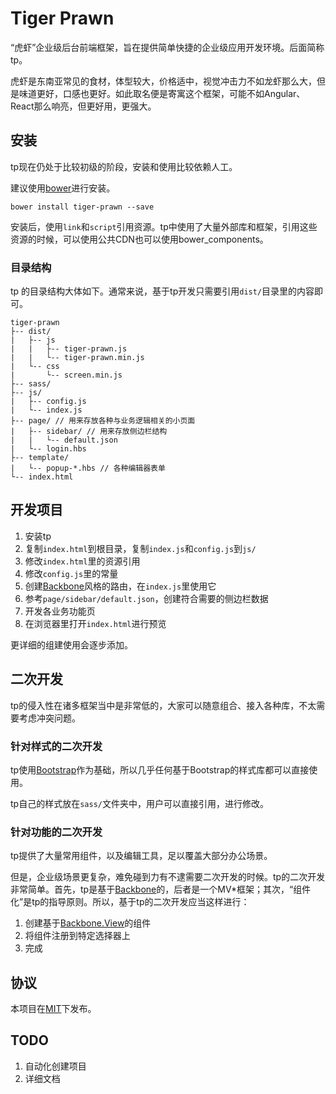 Tiger Prawn
===========

“虎虾”企业级后台前端框架，旨在提供简单快捷的企业级应用开发环境。后面简称tp。

虎虾是东南亚常见的食材，体型较大，价格适中，视觉冲击力不如龙虾那么大，但是味道更好，口感也更好。如此取名便是寄寓这个框架，可能不如Angular、React那么响亮，但更好用，更强大。

## 安装

tp现在仍处于比较初级的阶段，安装和使用比较依赖人工。

建议使用[bower](https://bower.io/)进行安装。

    bower install tiger-prawn --save
    
安装后，使用`link`和`script`引用资源。tp中使用了大量外部库和框架，引用这些资源的时候，可以使用公共CDN也可以使用bower_components。

### 目录结构

tp 的目录结构大体如下。通常来说，基于tp开发只需要引用`dist/`目录里的内容即可。

    tiger-prawn
    ├-- dist/
    |   ├-- js
    |   |   ├-- tiger-prawn.js
    |   |   └-- tiger-prawn.min.js
    |   └-- css
    |       └-- screen.min.js
    ├-- sass/
    ├-- js/
    |   ├-- config.js
    |   └-- index.js
    ├-- page/ // 用来存放各种与业务逻辑相关的小页面
    |   ├-- sidebar/ // 用来存放侧边栏结构
    |   |   └-- default.json
    |   └-- login.hbs
    ├-- template/
    |   └-- popup-*.hbs // 各种编辑器表单
    └-- index.html
    
## 开发项目

1. 安装tp
2. 复制`index.html`到根目录，复制`index.js`和`config.js`到`js/`
3. 修改`index.html`里的资源引用
4. 修改`config.js`里的常量
5. 创建[Backbone](http://backbonejs.org/#Router)风格的路由，在`index.js`里使用它
6. 参考`page/sidebar/default.json`，创建符合需要的侧边栏数据
7. 开发各业务功能页
8. 在浏览器里打开`index.html`进行预览

更详细的组建使用会逐步添加。

## 二次开发

tp的侵入性在诸多框架当中是非常低的，大家可以随意组合、接入各种库，不太需要考虑冲突问题。

### 针对样式的二次开发

tp使用[Bootstrap](https://getbootstrap.com/)作为基础，所以几乎任何基于Bootstrap的样式库都可以直接使用。

tp自己的样式放在`sass/`文件夹中，用户可以直接引用，进行修改。

### 针对功能的二次开发

tp提供了大量常用组件，以及编辑工具，足以覆盖大部分办公场景。

但是，企业级场景更复杂，难免碰到力有不逮需要二次开发的时候。tp的二次开发非常简单。首先，tp是基于[Backbone](http://backbonejs.org/)的，后者是一个MV*框架；其次，“组件化”是tp的指导原则。所以，基于tp的二次开发应当这样进行：

1. 创建基于[Backbone.View](http://backbonejs.org/#View)的组件
2. 将组件注册到特定选择器上
3. 完成

## 协议

本项目在[MIT](http://opensource.org/licenses/MIT)下发布。

## TODO

1. 自动化创建项目
2. 详细文档